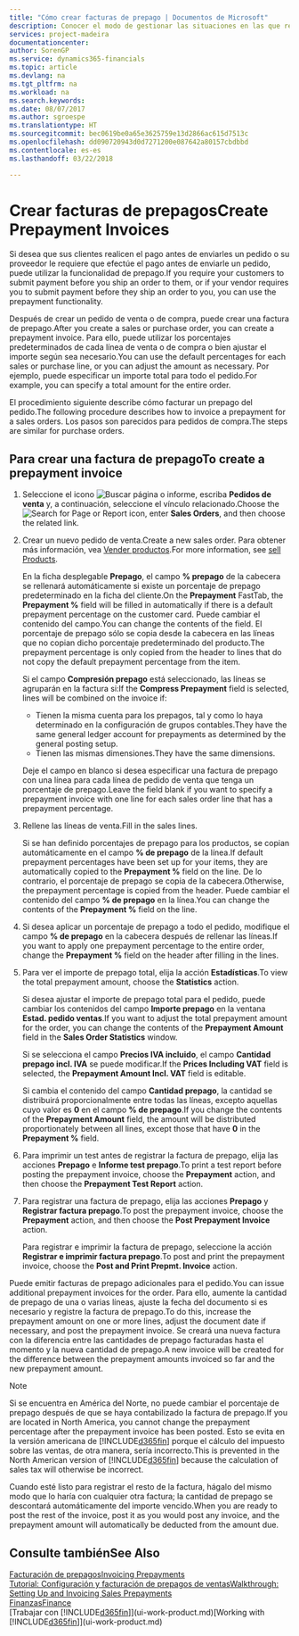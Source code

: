 ```yaml
---
title: "Cómo crear facturas de prepago | Documentos de Microsoft"
description: Conocer el modo de gestionar las situaciones en las que requiere prepago, o lo requiere el proveedor.
services: project-madeira
documentationcenter: 
author: SorenGP
ms.service: dynamics365-financials
ms.topic: article
ms.devlang: na
ms.tgt_pltfrm: na
ms.workload: na
ms.search.keywords: 
ms.date: 08/07/2017
ms.author: sgroespe
ms.translationtype: HT
ms.sourcegitcommit: bec0619be0a65e3625759e13d2866ac615d7513c
ms.openlocfilehash: dd090720943d0d7271200e087642a80157cbdbbd
ms.contentlocale: es-es
ms.lasthandoff: 03/22/2018

---
```

# <a name="create-prepayment-invoices"></a><span data-ttu-id="e7a49-103">Crear facturas de prepagos</span><span class="sxs-lookup"><span data-stu-id="e7a49-103">Create Prepayment Invoices</span></span>
<span data-ttu-id="e7a49-104">Si desea que sus clientes realicen el pago antes de enviarles un pedido o su proveedor le requiere que efectúe el pago antes de enviarle un pedido, puede utilizar la funcionalidad de prepago.</span><span class="sxs-lookup"><span data-stu-id="e7a49-104">If you require your customers to submit payment before you ship an order to them, or if your vendor requires you to submit payment before they ship an order to you, you can use the prepayment functionality.</span></span>  

<span data-ttu-id="e7a49-105">Después de crear un pedido de venta o de compra, puede crear una factura de prepago.</span><span class="sxs-lookup"><span data-stu-id="e7a49-105">After you create a sales or purchase order, you can create a prepayment invoice.</span></span> <span data-ttu-id="e7a49-106">Para ello, puede utilizar los porcentajes predeterminados de cada línea de venta o de compra o bien ajustar el importe según sea necesario.</span><span class="sxs-lookup"><span data-stu-id="e7a49-106">You can use the default percentages for each sales or purchase line, or you can adjust the amount as necessary.</span></span> <span data-ttu-id="e7a49-107">Por ejemplo, puede especificar un importe total para todo el pedido.</span><span class="sxs-lookup"><span data-stu-id="e7a49-107">For example, you can specify a total amount for the entire order.</span></span>  

<span data-ttu-id="e7a49-108">El procedimiento siguiente describe cómo facturar un prepago del pedido.</span><span class="sxs-lookup"><span data-stu-id="e7a49-108">The following procedure describes how to invoice a prepayment for a sales orders.</span></span> <span data-ttu-id="e7a49-109">Los pasos son parecidos para pedidos de compra.</span><span class="sxs-lookup"><span data-stu-id="e7a49-109">The steps are similar for purchase orders.</span></span>  

## <a name="to-create-a-prepayment-invoice"></a><span data-ttu-id="e7a49-110">Para crear una factura de prepago</span><span class="sxs-lookup"><span data-stu-id="e7a49-110">To create a prepayment invoice</span></span>  
1. <span data-ttu-id="e7a49-111">Seleccione el icono ![Buscar página o informe](media/ui-search/search_small.png "icono Buscar página o informe"), escriba **Pedidos de venta** y, a continuación, seleccione el vínculo relacionado.</span><span class="sxs-lookup"><span data-stu-id="e7a49-111">Choose the ![Search for Page or Report](media/ui-search/search_small.png "Search for Page or Report icon") icon, enter **Sales Orders**, and then choose the related link.</span></span>  
2. <span data-ttu-id="e7a49-112">Crear un nuevo pedido de venta.</span><span class="sxs-lookup"><span data-stu-id="e7a49-112">Create a new sales order.</span></span> <span data-ttu-id="e7a49-113">Para obtener más información, vea [Vender productos](sales-how-sell-products.md).</span><span class="sxs-lookup"><span data-stu-id="e7a49-113">For more information, see [sell Products](sales-how-sell-products.md).</span></span>  

    <span data-ttu-id="e7a49-114">En la ficha desplegable **Prepago**, el campo **% prepago** de la cabecera se rellenará automáticamente si existe un porcentaje de prepago predeterminado en la ficha del cliente.</span><span class="sxs-lookup"><span data-stu-id="e7a49-114">On the **Prepayment** FastTab, the **Prepayment %** field will be filled in automatically if there is a default prepayment percentage on the customer card.</span></span> <span data-ttu-id="e7a49-115">Puede cambiar el contenido del campo.</span><span class="sxs-lookup"><span data-stu-id="e7a49-115">You can change the contents of the field.</span></span> <span data-ttu-id="e7a49-116">El porcentaje de prepago sólo se copia desde la cabecera en las líneas que no copian dicho porcentaje predeterminado del producto.</span><span class="sxs-lookup"><span data-stu-id="e7a49-116">The prepayment percentage is only copied from the header to lines that do not copy the default prepayment percentage from the item.</span></span>  

    <span data-ttu-id="e7a49-117">Si el campo **Compresión prepago** está seleccionado, las líneas se agruparán en la factura si:</span><span class="sxs-lookup"><span data-stu-id="e7a49-117">If the **Compress Prepayment** field is selected, lines will be combined on the invoice if:</span></span>  
    - <span data-ttu-id="e7a49-118">Tienen la misma cuenta para los prepagos, tal y como lo haya determinado en la configuración de grupos contables.</span><span class="sxs-lookup"><span data-stu-id="e7a49-118">They have the same general ledger account for prepayments as determined by the general posting setup.</span></span>  
    - <span data-ttu-id="e7a49-119">Tienen las mismas dimensiones.</span><span class="sxs-lookup"><span data-stu-id="e7a49-119">They have the same dimensions.</span></span>  

    <span data-ttu-id="e7a49-120">Deje el campo en blanco si desea especificar una factura de prepago con una línea para cada línea de pedido de venta que tenga un porcentaje de prepago.</span><span class="sxs-lookup"><span data-stu-id="e7a49-120">Leave the field blank if you want to specify a prepayment invoice with one line for each sales order line that has a prepayment percentage.</span></span>  

3. <span data-ttu-id="e7a49-121">Rellene las líneas de venta.</span><span class="sxs-lookup"><span data-stu-id="e7a49-121">Fill in the sales lines.</span></span>  

    <span data-ttu-id="e7a49-122">Si se han definido porcentajes de prepago para los productos, se copian automáticamente en el campo **% de prepago** de la línea.</span><span class="sxs-lookup"><span data-stu-id="e7a49-122">If default prepayment percentages have been set up for your items, they are automatically copied to the **Prepayment %** field on the line.</span></span> <span data-ttu-id="e7a49-123">De lo contrario, el porcentaje de prepago se copia de la cabecera.</span><span class="sxs-lookup"><span data-stu-id="e7a49-123">Otherwise, the prepayment percentage is copied from the header.</span></span> <span data-ttu-id="e7a49-124">Puede cambiar el contenido del campo **% de prepago** en la línea.</span><span class="sxs-lookup"><span data-stu-id="e7a49-124">You can change the contents of the **Prepayment %** field on the line.</span></span>  
4. <span data-ttu-id="e7a49-125">Si desea aplicar un porcentaje de prepago a todo el pedido, modifique el campo **% de prepago** en la cabecera después de rellenar las líneas.</span><span class="sxs-lookup"><span data-stu-id="e7a49-125">If you want to apply one prepayment percentage to the entire order, change the **Prepayment %** field on the header after filling in the lines.</span></span>  
5. <span data-ttu-id="e7a49-126">Para ver el importe de prepago total, elija la acción **Estadísticas**.</span><span class="sxs-lookup"><span data-stu-id="e7a49-126">To view the total prepayment amount, choose the **Statistics** action.</span></span>

    <span data-ttu-id="e7a49-127">Si desea ajustar el importe de prepago total para el pedido, puede cambiar los contenidos del campo **Importe prepago** en la ventana **Estad. pedido ventas**.</span><span class="sxs-lookup"><span data-stu-id="e7a49-127">If you want to adjust the total prepayment amount for the order, you can change the contents of the **Prepayment Amount** field in the **Sales Order Statistics** window.</span></span>  

    <span data-ttu-id="e7a49-128">Si se selecciona el campo **Precios IVA incluido**, el campo **Cantidad prepago incl. IVA** se puede modificar.</span><span class="sxs-lookup"><span data-stu-id="e7a49-128">If the **Prices Including VAT** field is selected, the **Prepayment Amount Incl. VAT** field is editable.</span></span>  

    <span data-ttu-id="e7a49-129">Si cambia el contenido del campo **Cantidad prepago**, la cantidad se distribuirá proporcionalmente entre todas las líneas, excepto aquellas cuyo valor es **0** en el campo **% de prepago**.</span><span class="sxs-lookup"><span data-stu-id="e7a49-129">If you change the contents of the **Prepayment Amount** field, the amount will be distributed proportionately between all lines, except those that have **0** in the **Prepayment %** field.</span></span>  
6. <span data-ttu-id="e7a49-130">Para imprimir un test antes de registrar la factura de prepago, elija las acciones **Prepago** e **Informe test prepago**.</span><span class="sxs-lookup"><span data-stu-id="e7a49-130">To print a test report before posting the prepayment invoice, choose the **Prepayment** action, and then choose the **Prepayment Test Report** action.</span></span>  
7. <span data-ttu-id="e7a49-131">Para registrar una factura de prepago, elija las acciones **Prepago** y **Registrar factura prepago**.</span><span class="sxs-lookup"><span data-stu-id="e7a49-131">To post the prepayment invoice, choose the **Prepayment** action, and then choose the **Post Prepayment Invoice** action.</span></span>  

    <span data-ttu-id="e7a49-132">Para registrar e imprimir la factura de prepago, seleccione la acción **Registrar e imprimir factura prepago**.</span><span class="sxs-lookup"><span data-stu-id="e7a49-132">To post and print the prepayment invoice, choose the **Post and Print Prepmt. Invoice** action.</span></span>  

<span data-ttu-id="e7a49-133">Puede emitir facturas de prepago adicionales para el pedido.</span><span class="sxs-lookup"><span data-stu-id="e7a49-133">You can issue additional prepayment invoices for the order.</span></span> <span data-ttu-id="e7a49-134">Para ello, aumente la cantidad de prepago de una o varias líneas, ajuste la fecha del documento si es necesario y registre la factura de prepago.</span><span class="sxs-lookup"><span data-stu-id="e7a49-134">To do this, increase the prepayment amount on one or more lines, adjust the document date if necessary, and post the prepayment invoice.</span></span> <span data-ttu-id="e7a49-135">Se creará una nueva factura con la diferencia entre las cantidades de prepago facturadas hasta el momento y la nueva cantidad de prepago.</span><span class="sxs-lookup"><span data-stu-id="e7a49-135">A new invoice will be created for the difference between the prepayment amounts invoiced so far and the new prepayment amount.</span></span>  

> [!NOTE]  
>  <span data-ttu-id="e7a49-136">Si se encuentra en América del Norte, no puede cambiar el porcentaje de prepago después de que se haya contabilizado la factura de prepago.</span><span class="sxs-lookup"><span data-stu-id="e7a49-136">If you are located in North America, you cannot change the prepayment percentage after the prepayment invoice has been posted.</span></span> <span data-ttu-id="e7a49-137">Esto se evita en la versión americana de [!INCLUDE[d365fin](includes/d365fin_md.md)] porque el cálculo del impuesto sobre las ventas, de otra manera, sería incorrecto.</span><span class="sxs-lookup"><span data-stu-id="e7a49-137">This is prevented in the North American version of [!INCLUDE[d365fin](includes/d365fin_md.md)] because the calculation of sales tax will otherwise be incorrect.</span></span>  

 <span data-ttu-id="e7a49-138">Cuando esté listo para registrar el resto de la factura, hágalo del mismo modo que lo haría con cualquier otra factura; la cantidad de prepago se descontará automáticamente del importe vencido.</span><span class="sxs-lookup"><span data-stu-id="e7a49-138">When you are ready to post the rest of the invoice, post it as you would post any invoice, and the prepayment amount will automatically be deducted from the amount due.</span></span>  

## <a name="see-also"></a><span data-ttu-id="e7a49-139">Consulte también</span><span class="sxs-lookup"><span data-stu-id="e7a49-139">See Also</span></span>  
[<span data-ttu-id="e7a49-140">Facturación de prepagos</span><span class="sxs-lookup"><span data-stu-id="e7a49-140">Invoicing Prepayments</span></span>](finance-invoice-prepayments.md)  
[<span data-ttu-id="e7a49-141">Tutorial: Configuración y facturación de prepagos de ventas</span><span class="sxs-lookup"><span data-stu-id="e7a49-141">Walkthrough: Setting Up and Invoicing Sales Prepayments</span></span>](walkthrough-setting-up-and-invoicing-sales-prepayments.md)  
[<span data-ttu-id="e7a49-142">Finanzas</span><span class="sxs-lookup"><span data-stu-id="e7a49-142">Finance</span></span>](finance.md)  
<span data-ttu-id="e7a49-143">[Trabajar con [!INCLUDE[d365fin](includes/d365fin_md.md)]](ui-work-product.md)</span><span class="sxs-lookup"><span data-stu-id="e7a49-143">[Working with [!INCLUDE[d365fin](includes/d365fin_md.md)]](ui-work-product.md)</span></span>

